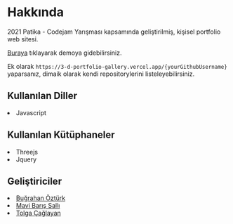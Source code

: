 <h1>Hakkında</h1>
<p>2021 Patika - Codejam Yarışması kapsamında geliştirilmiş, kişisel portfolio web sitesi.<p>
<p><a href="https://3-d-portfolio-gallery.vercel.app/" target="_blank">Buraya</a> tıklayarak demoya gidebilirsiniz.</p>

Ek olarak `https://3-d-portfolio-gallery.vercel.app/{yourGithubUsername}` yaparsanız, dimaik olarak kendi repositorylerini listeleyebilirsiniz.

<h2>Kullanılan Diller</h2>
<li>Javascript</li>

<h2>Kullanılan Kütüphaneler</h2>
<li>Threejs</li>
<li>Jquery</li>

<h2>Geliştiriciler</h2>
<li><a href="https://github.com/thebozturk" target="_blank">Buğrahan Öztürk</a></li>
<li><a href="https://github.com/mavisalli" target="_blank">Mavi Barış Sallı</a></li>
<li><a href="https://github.com/tolgaand" target="_blank">Tolga Çağlayan</a></li>
